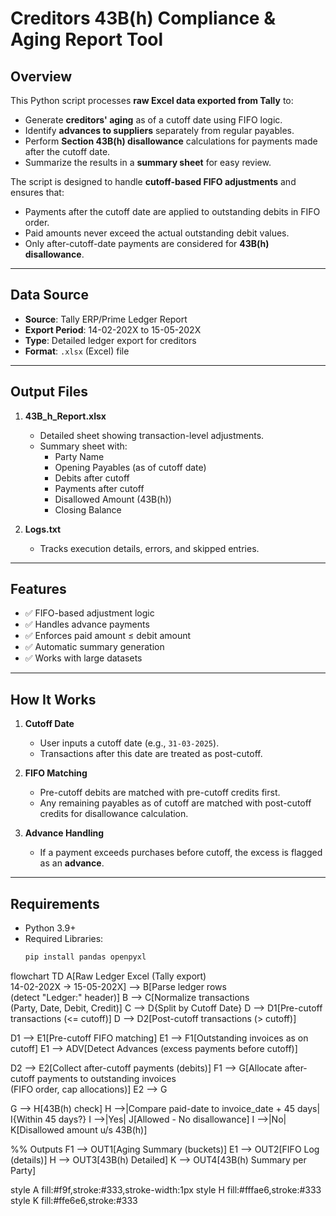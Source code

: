 # Creditors 43B(h) Compliance & Aging Report Tool

## Overview
This Python script processes **raw Excel data exported from Tally** to:
- Generate **creditors' aging** as of a cutoff date using FIFO logic.
- Identify **advances to suppliers** separately from regular payables.
- Perform **Section 43B(h) disallowance** calculations for payments made after the cutoff date.
- Summarize the results in a **summary sheet** for easy review.

The script is designed to handle **cutoff-based FIFO adjustments** and ensures that:
- Payments after the cutoff date are applied to outstanding debits in FIFO order.
- Paid amounts never exceed the actual outstanding debit values.
- Only after-cutoff-date payments are considered for **43B(h) disallowance**.

---

## Data Source
- **Source**: Tally ERP/Prime Ledger Report
- **Export Period**: 14-02-202X to 15-05-202X
- **Type**: Detailed ledger export for creditors
- **Format**: `.xlsx` (Excel) file

---

## Output Files
1. **43B_h_Report.xlsx**
   - Detailed sheet showing transaction-level adjustments.
   - Summary sheet with:
     - Party Name
     - Opening Payables (as of cutoff date)
     - Debits after cutoff
     - Payments after cutoff
     - Disallowed Amount (43B(h))
     - Closing Balance

2. **Logs.txt**
   - Tracks execution details, errors, and skipped entries.

---

## Features
- ✅ FIFO-based adjustment logic
- ✅ Handles advance payments
- ✅ Enforces paid amount ≤ debit amount
- ✅ Automatic summary generation
- ✅ Works with large datasets

---

## How It Works
1. **Cutoff Date**  
   - User inputs a cutoff date (e.g., `31-03-2025`).
   - Transactions after this date are treated as post-cutoff.

2. **FIFO Matching**  
   - Pre-cutoff debits are matched with pre-cutoff credits first.
   - Any remaining payables as of cutoff are matched with post-cutoff credits for disallowance calculation.

3. **Advance Handling**  
   - If a payment exceeds purchases before cutoff, the excess is flagged as an **advance**.

---

## Requirements
- Python 3.9+
- Required Libraries:
  ```bash
  pip install pandas openpyxl
flowchart TD
  A[Raw Ledger Excel (Tally export)<br/>14-02-202X → 15-05-202X] --> B[Parse ledger rows<br/>(detect "Ledger:" header)]
  B --> C[Normalize transactions<br/>(Party, Date, Debit, Credit)]
  C --> D{Split by Cutoff Date}
  D --> D1[Pre-cutoff transactions (<= cutoff)]
  D --> D2[Post-cutoff transactions (> cutoff)]

  D1 --> E1[Pre-cutoff FIFO matching]
  E1 --> F1[Outstanding invoices as on cutoff]
  E1 --> ADV[Detect Advances (excess payments before cutoff)]

  D2 --> E2[Collect after-cutoff payments (debits)]
  F1 --> G[Allocate after-cutoff payments to outstanding invoices<br/>(FIFO order, cap allocations)]
  E2 --> G

  G --> H[43B(h) check]
  H -->|Compare paid-date to invoice_date + 45 days| I{Within 45 days?}
  I -->|Yes| J[Allowed - No disallowance]
  I -->|No| K[Disallowed amount u/s 43B(h)]

  %% Outputs
  F1 --> OUT1[Aging Summary (buckets)]
  E1 --> OUT2[FIFO Log (details)]
  H --> OUT3[43B(h) Detailed]
  K --> OUT4[43B(h) Summary per Party]

  style A fill:#f9f,stroke:#333,stroke-width:1px
  style H fill:#fffae6,stroke:#333
  style K fill:#ffe6e6,stroke:#333
